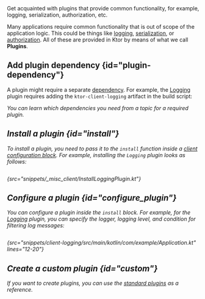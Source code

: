 [//]: # (title: Plugins)

<link-summary>
Get acquainted with plugins that provide common functionality, for example, logging, serialization, authorization, etc.
</link-summary>

Many applications require common functionality that is out of scope of the application logic. This could be things like [logging](client_logging.md),  [serialization](serialization-client.md), or [authorization](auth.md). All of these are provided in Ktor by means of what we call **Plugins**. 


## Add plugin dependency {id="plugin-dependency"}
A plugin might require a separate [dependency](client-dependencies.md). For example, the [Logging](client_logging.md) plugin requires adding the `ktor-client-logging` artifact in the build script:

<var name="artifact_name" value="ktor-client-logging"/>
<include src="lib.topic" element-id="add_ktor_artifact"/>

You can learn which dependencies you need from a topic for a required plugin.


## Install a plugin {id="install"}
To install a plugin, you need to pass it to the `install` function inside a [client configuration block](create-client.md#configure-client). For example, installing the `Logging` plugin looks as follows:

```kotlin
```
{src="snippets/_misc_client/InstallLoggingPlugin.kt"}


## Configure a plugin {id="configure_plugin"}
You can configure a plugin inside the `install` block. For example, for the [Logging](client_logging.md) plugin, you can specify the logger, logging level, and condition for filtering log messages:
```kotlin
```
{src="snippets/client-logging/src/main/kotlin/com/example/Application.kt" lines="12-20"}


## Create a custom plugin {id="custom"}
If you want to create plugins, you can use the [standard plugins](https://github.com/ktorio/ktor/blob/main/ktor-client/ktor-client-core/common/src/io/ktor/client/plugins/) as a reference.
